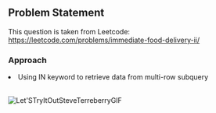 ## Problem Statement

This question is taken from Leetcode: https://leetcode.com/problems/immediate-food-delivery-ii/

### Approach
<li>Using IN keyword to retrieve data from multi-row subquery</li>
<br>

![Let'STryItOutSteveTerreberryGIF](https://github.com/HeatTransfer/SQL_Mastery_Marathon/assets/53636141/a3952bdb-046f-4713-928e-37c670db93b2)
